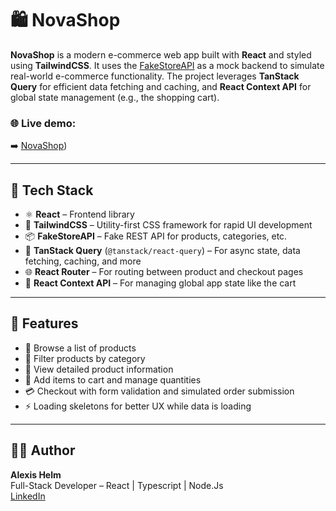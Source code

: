 # 🛍️ NovaShop

**NovaShop** is a modern e-commerce web app built with **React** and styled using **TailwindCSS**. It uses the [FakeStoreAPI](https://fakestoreapi.com/) as a mock backend to simulate real-world e-commerce functionality. The project leverages **TanStack Query** for efficient data fetching and caching, and **React Context API** for global state management (e.g., the shopping cart).

### 🌐 Live demo:
➡️ [NovaShop](https://novashop-delta.vercel.app/))

---

## 🚀 Tech Stack

- ⚛️ **React** – Frontend library
- 💨 **TailwindCSS** – Utility-first CSS framework for rapid UI development
- 📦 **FakeStoreAPI** – Fake REST API for products, categories, etc.
- 🔄 **TanStack Query** (`@tanstack/react-query`) – For async state, data fetching, caching, and more
- 🌐 **React Router** – For routing between product and checkout pages
- 🧠 **React Context API** – For managing global app state like the cart

---

## 📸 Features

- 🛒 Browse a list of products
- 📂 Filter products by category
- 🧾 View detailed product information
- 🧺 Add items to cart and manage quantities
- 💳 Checkout with form validation and simulated order submission
- ⚡ Loading skeletons for better UX while data is loading

---

## 🧑‍💻 Author

**Alexis Helm**  
Full-Stack Developer – React | Typescript | Node.Js  
[LinkedIn](https://www.linkedin.com/in/alexis-helm/)

